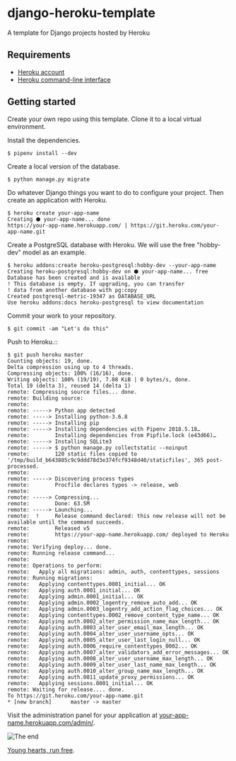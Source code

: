 # django-heroku-template

A template for Django projects hosted by Heroku


## Requirements

* [Heroku account](https://signup.heroku.com/)
* [Heroku command-line interface](https://devcenter.heroku.com/articles/heroku-cli)


## Getting started

Create your own repo using this template. Clone it to a local virtual environment.

Install the dependencies.

    $ pipenv install --dev

Create a local version of the database.

    $ python manage.py migrate

Do whatever Django things you want to do to configure your project. Then create an application with Heroku.

    $ heroku create your-app-name
    Creating ⬢ your-app-name... done
    https://your-app-name.herokuapp.com/ | https://git.heroku.com/your-app-name.git

Create a PostgreSQL database with Heroku. We will use the free "hobby-dev" model as an example.

    $ heroku addons:create heroku-postgresql:hobby-dev --your-app-name
    Creating heroku-postgresql:hobby-dev on ⬢ your-app-name... free
    Database has been created and is available
    ! This database is empty. If upgrading, you can transfer
    ! data from another database with pg:copy
    Created postgresql-metric-19347 as DATABASE_URL
    Use heroku addons:docs heroku-postgresql to view documentation

Commit your work to your repository.

    $ git commit -am "Let's do this"

Push to Heroku.::

    $ git push heroku master
    Counting objects: 19, done.
    Delta compression using up to 4 threads.
    Compressing objects: 100% (16/16), done.
    Writing objects: 100% (19/19), 7.08 KiB | 0 bytes/s, done.
    Total 19 (delta 3), reused 14 (delta 1)
    remote: Compressing source files... done.
    remote: Building source:
    remote:
    remote: -----> Python app detected
    remote: -----> Installing python-3.6.8
    remote: -----> Installing pip
    remote: -----> Installing dependencies with Pipenv 2018.5.18…
    remote:        Installing dependencies from Pipfile.lock (e43d66)…
    remote: -----> Installing SQLite3
    remote: -----> $ python manage.py collectstatic --noinput
    remote:        120 static files copied to '/tmp/build_b643885c9c9ddd78d3e374fcf9348d40/staticfiles', 365 post-processed.
    remote:
    remote: -----> Discovering process types
    remote:        Procfile declares types -> release, web
    remote:
    remote: -----> Compressing...
    remote:        Done: 63.5M
    remote: -----> Launching...
    remote:  !     Release command declared: this new release will not be available until the command succeeds.
    remote:        Released v5
    remote:        https://your-app-name.herokuapp.com/ deployed to Heroku
    remote:
    remote: Verifying deploy... done.
    remote: Running release command...
    remote:
    remote: Operations to perform:
    remote:   Apply all migrations: admin, auth, contenttypes, sessions
    remote: Running migrations:
    remote:   Applying contenttypes.0001_initial... OK
    remote:   Applying auth.0001_initial... OK
    remote:   Applying admin.0001_initial... OK
    remote:   Applying admin.0002_logentry_remove_auto_add... OK
    remote:   Applying admin.0003_logentry_add_action_flag_choices... OK
    remote:   Applying contenttypes.0002_remove_content_type_name... OK
    remote:   Applying auth.0002_alter_permission_name_max_length... OK
    remote:   Applying auth.0003_alter_user_email_max_length... OK
    remote:   Applying auth.0004_alter_user_username_opts... OK
    remote:   Applying auth.0005_alter_user_last_login_null... OK
    remote:   Applying auth.0006_require_contenttypes_0002... OK
    remote:   Applying auth.0007_alter_validators_add_error_messages... OK
    remote:   Applying auth.0008_alter_user_username_max_length... OK
    remote:   Applying auth.0009_alter_user_last_name_max_length... OK
    remote:   Applying auth.0010_alter_group_name_max_length... OK
    remote:   Applying auth.0011_update_proxy_permissions... OK
    remote:   Applying sessions.0001_initial... OK
    remote: Waiting for release.... done.
    To https://git.heroku.com/your-app-name.git
    * [new branch]      master -> master

Visit the administration panel for your application at [your-app-name.herokuapp.com/admin/](https://your-app-name.herokuapp.com/admin/).

![The end](https://i.imgur.com/0kl5pOs.png)

[Young hearts, run free](https://www.youtube.com/watch?v=i1TDZtoq5PU).
